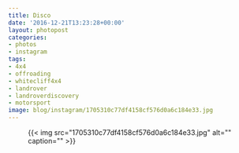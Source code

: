 ```yaml
---
title: Disco
date: '2016-12-21T13:23:28+00:00'
layout: photopost
categories:
- photos
- instagram
tags:
- 4x4
- offroading
- whitecliff4x4
- landrover
- landroverdiscovery
- motorsport
image: blog/instagram/1705310c77df4158cf576d0a6c184e33.jpg
---
```


<figure class="photo photo--square">
  {{< img src="1705310c77df4158cf576d0a6c184e33.jpg" alt="" caption="" >}}

</figure>



